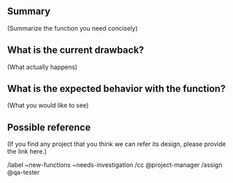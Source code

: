 ## Summary

(Summarize the function you need concisely)


## What is the current drawback?

(What actually happens)


## What is the expected behavior with the function?

(What you would like to see)


## Possible reference

(If you find any project that you think we can refer its design, please provide the link here.)

/label ~new-functions ~needs-investigation
/cc @project-manager
/assign @qa-tester

